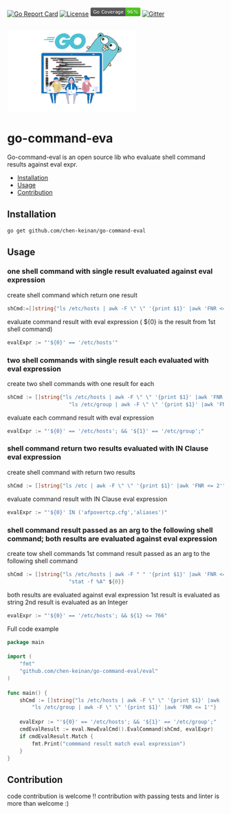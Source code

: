 [![Go Report Card](https://goreportcard.com/badge/github.com/chen-keinan/go-simple-config)](https://goreportcard.com/report/github.com/chen-keinan/go-simple-config)
[![License](https://img.shields.io/badge/License-Apache%202.0-blue.svg)](https://github.com/chen-keinan/go-command-eval/blob/master/LICENSE)
<img src="./pkg/img/coverage_badge.png" alt="test coverage badge">
[![Gitter](https://badges.gitter.im/beacon-sec/community.svg)](https://gitter.im/beacon-sec/community?utm_source=badge&utm_medium=badge&utm_campaign=pr-badge)

<br><img src="./pkg/img/cmd_eval.png" width="300" alt="cmd_eval logo"><br>
# go-command-eva

Go-command-eval is an open source lib who evaluate shell command results against eval expr.

* [Installation](#installation)
* [Usage](#usage)
* [Contribution](#Contribution)


## Installation

```shell
go get github.com/chen-keinan/go-command-eval
```

## Usage
### one shell command with single result evaluated against eval expression

create shell command which return one result
```go
shCmd:=[]string{"ls /etc/hosts | awk -F \" \" '{print $1}' |awk 'FNR <= 1'"}
```
evaluate command result with eval expression ( ${0} is the result from 1st shell command) 
```go
evalExpr := "'${0}' == '/etc/hosts'"
```

### two shell commands with single result each evaluated with eval expression

create two shell commands with one result for each
```go
shCmd := []string{"ls /etc/hosts | awk -F \" \" '{print $1}' |awk 'FNR <= 1'",
                    "ls /etc/group | awk -F \" \" '{print $1}' |awk 'FNR <= 1'"}
```
evaluate each command result with eval expression
```go
evalExpr := "'${0}' == '/etc/hosts'; && '${1}' == '/etc/group';"
```

### shell command return two results evaluated with IN Clause eval expression

create shell command with return two results
```go
shCmd := []string{"ls /etc | awk -F \" \" '{print $1}' |awk 'FNR <= 2'"}
```
evaluate command result with IN Clause eval expression
```go
evalExpr := "'${0}' IN ('afpovertcp.cfg','aliases')"
```

### shell command result passed as an arg to the following shell command; both results are evaluated against eval expression

create tow shell commands 1st command result passed as an arg to the following shell command
```go
shCmd := []string{"ls /etc/hosts | awk -F " " '{print $1}' |awk 'FNR <= 1'",
                    "stat -f %A" ${0}}
```
both results are evaluated against eval expression 1st result is evaluated as string 
2nd result is evaluated as an Integer
```go
evalExpr := "'${0}' == '/etc/hosts'; && ${1} <= 766"
```

Full code example
```go
package main

import (
	"fmt"
	"github.com/chen-keinan/go-command-eval/eval"
)

func main() {
	shCmd := []string{"ls /etc/hosts | awk -F \" \" '{print $1}' |awk 'FNR <= 1'",
		"ls /etc/group | awk -F \" \" '{print $1}' |awk 'FNR <= 1'"}

	evalExpr := "'${0}' == '/etc/hosts'; && '${1}' == '/etc/group';"
	cmdEvalResult := eval.NewEvalCmd().EvalCommand(shCmd, evalExpr)
	if cmdEvalResult.Match {
		fmt.Print("commmand result match eval expression")
	}
}
```


## Contribution
code contribution is welcome !! 
contribution with passing tests and linter is more than welcome :)
